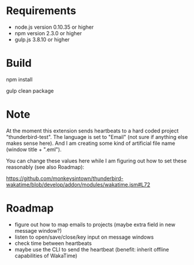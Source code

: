 # Requirements

- node.js version 0.10.35 or higher
- npm version 2.3.0 or higher
- gulp.js 3.8.10 or higher

# Build

npm install

gulp clean package

# Note

At the moment this extension sends heartbeats to a hard coded project "thunderbird-test". The language is set to "Email"
(not sure if anything else makes sense here). And I am creating some kind of artificial file name (window title + ".eml").

You can change these values here while I am figuring out how to set these reasonably (see also Roadmap):

https://github.com/monkeysintown/thunderbird-wakatime/blob/develop/addon/modules/wakatime.jsm#L72

# Roadmap

- figure out how to map emails to projects (maybe extra field in new message window?)
- listen to open/save/close/key input on message windows
- check time between heartbeats
- maybe use the CLI to send the heartbeat (benefit: inherit offline capabilities of WakaTime)